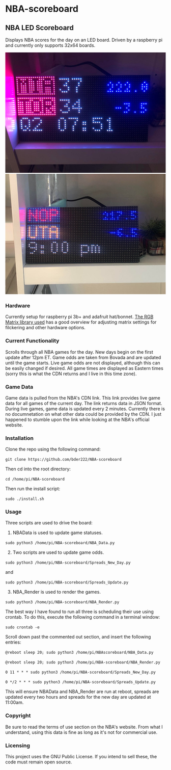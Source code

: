 # NBA-scoreboard

## NBA LED Scoreboard
Displays NBA scores for the day on an LED board. Driven by a raspberry pi and currently only supports 32x64 boards.

![Live Game](Game_upcoming.jpg) ![Live Game](Game_Upcoming_v2.jpg)


### Hardware
Currently setup for raspberry pi 3b+ and adafruit hat/bonnet. [The RGB Matrix library used](https://github.com/hzeller/rpi-rgb-led-matrix) has a good overview for adjusting matrix settings for filckering and other hardware options.

### Current Functionality
Scrolls through all NBA games for the day. New days begin on the first update after 12pm ET. Game odds are taken from Bovada and are updated until the game starts. Live game odds are not displayed, although this can be easily changed if desired. All game times are displayed as Eastern times (sorry this is what the CDN returns and I live in this time zone).

### Game Data
Game data is pulled from the NBA's CDN link. This link provides live game data for all games of the current day. The link returns data in JSON format. During live games, game data is updated every 2 minutes. Currently there is no documnetation on what other data could be provided by the CDN. I just happened to stumble upon the link while looking at the NBA's official website.

### Installation
Clone the repo using the following command:

`git clone https://github.com/bder222/NBA-scoreboard`

Then cd into the root directory:

`cd /home/pi/NBA-scoreboard`

Then run the install script:

`sudo ./install.sh`

### Usage
Three scripts are used to drive the board:
1. NBAData is used to update game statuses.

`sudo python3 /home/pi/NBA-scoreboard/NBA_Data.py`



2. Two scripts are used to update game odds.

`sudo python3 /home/pi/NBA-scoreboard/Spreads_New_Day.py`

and 

`sudo python3 /home/pi/NBA-scoreboard/Spreads_Update.py`



3. NBA_Render is used to render the games.

`sudo python3 /home/pi/NBA-scoreboard/NBA_Render.py`



The best way I have found to run all three is scheduling their use using crontab. To do this, execute the following command in a terminal window:

`sudo crontab -e`

Scroll down past the commented out section, and insert the following entries:

```@reboot sleep 20; sudo python3 /home/pi/NBAscoreboard/NBA_Data.py```

```@reboot sleep 20; sudo python3 /home/pi/NBA-scoreboard/NBA_Render.py```

```0 11 * * * sudo python3 /home/pi/NBA-scoreboard/Spreads_New_Day.py```

```0 */2 * * * sudo python3 /home/pi/NBA-scoreboard/Spreads_Update.py```

This will ensure NBAData and NBA_Render are run at reboot, spreads are updated every two hours and spreads for the new day are updated at 11:00am.

### Copyright
Be sure to read the terms of use section on the NBA's website. From what I understand, using this data is fine as long as it's not for commercial use.

### Licensing
This project uses the GNU Public License. If you intend to sell these, the code must remain open source.

